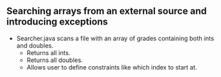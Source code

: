 ## Searching arrays from an external source and introducing exceptions
- Searcher.java scans a file with an array of grades containing both ints and doubles.
    - Returns all ints.
    - Returns all doubles.
    - Allows user to define constraints like which index to start at.